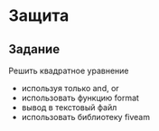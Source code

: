 # Защита

## Задание

Решить квадратное уравнение

* используя только and, or
* использовать функцию format
* вывод в текстовый файл
* использовать библиотеку fiveam
